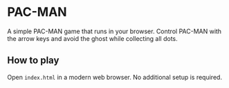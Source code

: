 # PAC-MAN

A simple PAC-MAN game that runs in your browser. Control PAC-MAN with the arrow keys and avoid the ghost while collecting all dots.

## How to play

Open `index.html` in a modern web browser. No additional setup is required.
